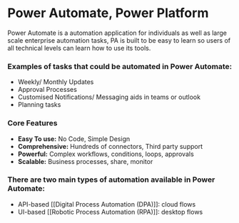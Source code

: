 # Power Automate, Power Platform

Power Automate is a automation application for individuals as well as large scale enterprise automation tasks, PA is built to be easy to learn so users of all technical levels can learn how to use its tools.

### Examples of tasks that could be automated in Power Automate: 

- Weekly/ Monthly Updates
- Approval Processes
- Customised Notifications/ Messaging aids in teams or outlook 
- Planning tasks

### Core Features

- **Easy To use:** No Code, Simple Design
- **Comprehensive:** Hundreds of connectors, Third party support
- **Powerful:** Complex workflows, conditions, loops, approvals
- **Scalable:** Business processes, share, monitor

### There are two main types of automation available in Power Automate:

- API-based [[Digital Process Automation (DPA)]]: cloud flows
- UI-based [[Robotic Process Automation (RPA)]]: desktop flows
